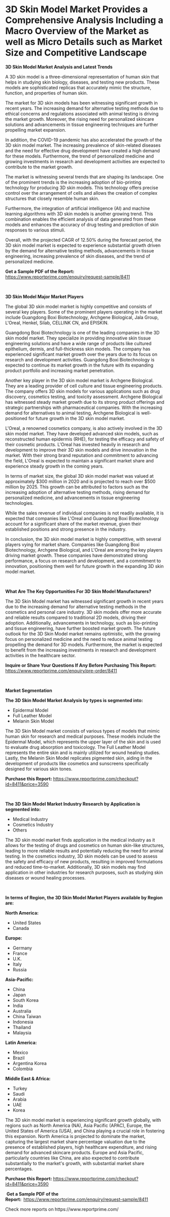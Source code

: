 <p><h1>3D Skin Model Market Provides a Comprehensive Analysis Including a Macro Overview of the Market as well as Micro Details such as Market Size and Competitive Landscape</h1></p><p><strong>3D Skin Model Market Analysis and Latest Trends</strong></p>
<p><p>A 3D skin model is a three-dimensional representation of human skin that helps in studying skin biology, diseases, and testing new products. These models are sophisticated replicas that accurately mimic the structure, function, and properties of human skin.</p><p>The market for 3D skin models has been witnessing significant growth in recent years. The increasing demand for alternative testing methods due to ethical concerns and regulations associated with animal testing is driving the market growth. Moreover, the rising need for personalized skincare solutions and advancements in tissue engineering techniques are further propelling market expansion.</p><p>In addition, the COVID-19 pandemic has also accelerated the growth of the 3D skin model market. The increasing prevalence of skin-related diseases and the need for effective drug development have created a high demand for these models. Furthermore, the trend of personalized medicine and growing investments in research and development activities are expected to contribute to the market growth.</p><p>The market is witnessing several trends that are shaping its landscape. One of the prominent trends is the increasing adoption of bio-printing technology for producing 3D skin models. This technology offers precise control over the arrangement of cells and allows the creation of complex structures that closely resemble human skin.</p><p>Furthermore, the integration of artificial intelligence (AI) and machine learning algorithms with 3D skin models is another growing trend. This combination enables the efficient analysis of data generated from these models and enhances the accuracy of drug testing and prediction of skin responses to various stimuli.</p><p>Overall, with the projected CAGR of 12.50% during the forecast period, the 3D skin model market is expected to experience substantial growth driven by the demand for alternative testing methods, advancements in tissue engineering, increasing prevalence of skin diseases, and the trend of personalized medicine.</p></p>
<p><strong>Get a Sample PDF of the Report:&nbsp;</strong> <a href="https://www.reportprime.com/enquiry/request-sample/8411">https://www.reportprime.com/enquiry/request-sample/8411</a></p>
<p>&nbsp;</p>
<p><strong>3D Skin Model Major Market Players</strong></p>
<p><p>The global 3D skin model market is highly competitive and consists of several key players. Some of the prominent players operating in the market include Guangdong Boxi Biotechnology, Archgene Biological, Jala Group, L'Oreal, Henkel, Silab, CELLINK CN, and EPISKIN.</p><p>Guangdong Boxi Biotechnology is one of the leading companies in the 3D skin model market. They specialize in providing innovative skin tissue engineering solutions and have a wide range of products like cultured epithelium, dermis, and full-thickness skin models. The company has experienced significant market growth over the years due to its focus on research and development activities. Guangdong Boxi Biotechnology is expected to continue its market growth in the future with its expanding product portfolio and increasing market penetration.</p><p>Another key player in the 3D skin model market is Archgene Biological. They are a leading provider of cell culture and tissue engineering products. The company offers 3D skin models for various applications such as drug discovery, cosmetics testing, and toxicity assessment. Archgene Biological has witnessed steady market growth due to its strong product offerings and strategic partnerships with pharmaceutical companies. With the increasing demand for alternatives to animal testing, Archgene Biological is well-positioned for future growth in the 3D skin model market.</p><p>L'Oreal, a renowned cosmetics company, is also actively involved in the 3D skin model market. They have developed advanced skin models, such as reconstructed human epidermis (RHE), for testing the efficacy and safety of their cosmetic products. L'Oreal has invested heavily in research and development to improve their 3D skin models and drive innovation in the market. With their strong brand reputation and commitment to advancing the field, L'Oreal is expected to maintain a significant market share and experience steady growth in the coming years.</p><p>In terms of market size, the global 3D skin model market was valued at approximately $300 million in 2020 and is projected to reach over $500 million by 2025. This growth can be attributed to factors such as the increasing adoption of alternative testing methods, rising demand for personalized medicine, and advancements in tissue engineering technologies.</p><p>While the sales revenue of individual companies is not readily available, it is expected that companies like L'Oreal and Guangdong Boxi Biotechnology account for a significant share of the market revenue, given their established positions and strong presence in the industry.</p><p>In conclusion, the 3D skin model market is highly competitive, with several players vying for market share. Companies like Guangdong Boxi Biotechnology, Archgene Biological, and L'Oreal are among the key players driving market growth. These companies have demonstrated strong performance, a focus on research and development, and a commitment to innovation, positioning them well for future growth in the expanding 3D skin model market.</p></p>
<p>&nbsp;</p>
<p><strong>What Are The Key Opportunities For 3D Skin Model Manufacturers?</strong></p>
<p><p>The 3D Skin Model market has witnessed significant growth in recent years due to the increasing demand for alternative testing methods in the cosmetics and personal care industry. 3D skin models offer more accurate and reliable results compared to traditional 2D models, driving their adoption. Additionally, advancements in technology, such as bio-printing and tissue engineering, have further boosted market growth. The future outlook for the 3D Skin Model market remains optimistic, with the growing focus on personalized medicine and the need to reduce animal testing propelling the demand for 3D models. Furthermore, the market is expected to benefit from the increasing investments in research and development activities in the healthcare sector.</p></p>
<p><strong>Inquire or Share Your Questions If Any Before Purchasing This Report:</strong> <a href="https://www.reportprime.com/enquiry/pre-order/8411">https://www.reportprime.com/enquiry/pre-order/8411</a></p>
<p>&nbsp;</p>
<p><strong>Market Segmentation</strong></p>
<p><strong>The 3D Skin Model Market Analysis by types is segmented into:</strong></p>
<p><ul><li>Epidermal Model</li><li>Full Leather Model</li><li>Melanin Skin Model</li></ul></p>
<p><p>The 3D Skin Model market consists of various types of models that mimic human skin for research and medical purposes. These models include the Epidermal Model, which represents the upper layer of the skin and is used to evaluate drug absorption and toxicology. The Full Leather Model represents the entire skin and is mainly utilized for wound healing studies. Lastly, the Melanin Skin Model replicates pigmented skin, aiding in the development of products like cosmetics and sunscreens specifically designed for various skin tones.</p></p>
<p><strong>Purchase this Report:&nbsp;</strong><a href="https://www.reportprime.com/checkout?id=8411&price=3590">https://www.reportprime.com/checkout?id=8411&price=3590</a></p>
<p>&nbsp;</p>
<p><strong>The 3D Skin Model Market Industry Research by Application is segmented into:</strong></p>
<p><ul><li>Medical Industry</li><li>Cosmetics Industry</li><li>Others</li></ul></p>
<p><p>The 3D skin model market finds application in the medical industry as it allows for the testing of drugs and cosmetics on human skin-like structures, leading to more reliable results and potentially reducing the need for animal testing. In the cosmetics industry, 3D skin models can be used to assess the safety and efficacy of new products, resulting in improved formulations and reduced time-to-market. Additionally, 3D skin models may find application in other industries for research purposes, such as studying skin diseases or wound healing processes.</p></p>
<p>&nbsp;</p>
<p><strong>In terms of Region, the 3D Skin Model Market Players available by Region are:</strong></p>
<p>
    <p> <strong> North America: </strong>
        <ul>
            <li>United States</li>
            <li>Canada</li>
        </ul>
        </p> 
    <p> <strong> Europe: </strong>
        <ul>
            <li>Germany</li>
            <li>France</li>
            <li>U.K.</li>
            <li>Italy</li>
            <li>Russia</li>
        </ul>
        </p> 
    <p> <strong> Asia-Pacific: </strong>
        <ul>
            <li>China</li>
            <li>Japan</li>
            <li>South Korea</li>
            <li>India</li>
            <li>Australia</li>
            <li>China Taiwan</li>
            <li>Indonesia</li>
            <li>Thailand</li>
            <li>Malaysia</li>
        </ul>
        </p> 
    <p> <strong> Latin America: </strong>
        <ul>
            <li>Mexico</li>
            <li>Brazil</li>
            <li>Argentina Korea</li>
            <li>Colombia</li>
        </ul>
        </p> 
    <p> <strong> Middle East & Africa: </strong>
        <ul>
            <li>Turkey</li>
            <li>Saudi</li>
            <li>Arabia</li>
            <li>UAE</li>
            <li>Korea</li>
        </ul>
    </p>
    </p>
<p><p>The 3D skin model market is experiencing significant growth globally, with regions such as North America (NA), Asia Pacific (APAC), Europe, the United States of America (USA), and China playing a crucial role in fostering this expansion. North America is projected to dominate the market, capturing the largest market share percentage valuation due to the presence of established players, high healthcare expenditure, and rising demand for advanced skincare products. Europe and Asia Pacific, particularly countries like China, are also expected to contribute substantially to the market's growth, with substantial market share percentages.</p></p>
<p><strong>Purchase this Report: </strong><a href="https://www.reportprime.com/checkout?id=8411&price=3590">https://www.reportprime.com/checkout?id=8411&price=3590</a></p>
<p>&nbsp;<strong>Get a Sample PDF of the Report:&nbsp;&nbsp;</strong><a href="https://www.reportprime.com/enquiry/request-sample/8411">https://www.reportprime.com/enquiry/request-sample/8411</a></p>
<p><strong></strong></p>
<p>Check more reports on https://www.reportprime.com/</p>